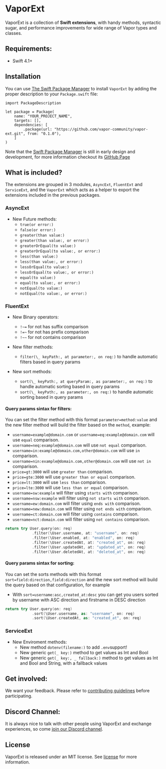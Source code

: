 # VaporExt

VaporExt is a collection of **Swift extensions**, with handy methods, syntactic sugar, and performance improvements for wide range of Vapor types and classes.

## Requirements:

- Swift 4.1+

## Installation

You can use <a href="https://swift.org/package-manager">The Swift Package Manager</a> to install <code>VaporExt</code> by adding the proper description to your <code>Package.swift</code> file:

<pre><code class="swift language-swift">import PackageDescription

let package = Package(
    name: "YOUR_PROJECT_NAME",
    targets: [],
    dependencies: [
        .package(url: "https://github.com/vapor-community/vapor-ext.git", from: "0.1.0"),
    ]
)
</code></pre>

<p>Note that the <a href="https://swift.org/package-manager">Swift Package Manager</a> is still in early design and development, for more information checkout its <a href="https://github.com/apple/swift-package-manager">GitHub Page</a></p>

## What is included?

The extensions are grouped in 3 modules, `AsyncExt`, `FluentExt` and `ServiceExt`, and the `VaporExt` which acts as a helper to export the extensions included in the previous packages.

### AsyncExt

- New Future methods:
  - `true(or error:)`
  - `false(or error:)`
  - `greater(than value:)`
  - `greater(than value:, or error:)`
  - `greaterOrEqual(to value:)`
  - `greaterOrEqual(to value:, or error:)`
  - `less(than value:)`
  - `less(than value:, or error:)`
  - `lessOrEqual(to value:)`
  - `lessOrEqual(to value:, or error:)`
  - `equal(to value:)`
  - `equal(to value:, or error:)`
  - `notEqual(to value:)`
  - `notEqual(to value:, or error:)`

### FluentExt

- New Binary operators:
  - `!~=` for not has suffix comparison
  - `!=~` for not has prefix comparison
  - `!~~` for not contains comparison
- New filter methods:
  - `filter(\_ keyPath:, at parameter:, on req:)` to handle automatic filters based in query params
- New sort methods:

  - `sort(\_ keyPath:, at queryParam:, as parameter:, on req:)` to handle automatic sorting based in query params
  - `sort(\_ keyPath:, as parameter:, on req:)` to handle automatic sorting based in query params

#### Query params sintax for filters:

You can set the filter method with this format `parameter=method:value` and the new filter method will build the filter based on the `method`, example:

- `username=example@domain.com` or `username=eq:example@domain.com` will use `equal` comparison.
- `username=neq:example@domain.com` will use `not equal` comparison.
- `username=in:example@domain.com,other@domain.com` will use `in` comparison.
- `username=nin:example@domain.com,other@domain.com` will use `not in` comparison.
- `price=gt:3000` will use `greater than` comparison.
- `price=gte:3000` will use `greater than or equal` comparison.
- `price=lt:3000` will use `less than` comparison.
- `price=lte:3000` will use `less than or equal` comparison.
- `username=sw:example` will filter using `starts with` comparison.
- `username=nsw:example` will filter using `not starts with` comparison.
- `username=ew:domain.com` will filter using `ends with` comparison.
- `username=new:domain.com` will filter using `not ends with` comparison.
- `username=ct:domain.com` will filter using `contains` comparison.
- `username=nct:domain.com` will filter using `not contains` comparison.

```swift
return try User.query(on: req)
            .filter(\User.username, at: "username", on: req)
            .filter(\User.enabled, at: "enabled", on: req)
            .filter(\User.createdAt, at: "created_at", on: req)
            .filter(\User.updatedAt, at: "updated_at", on: req)
            .filter(\User.deletedAt, at: "deleted_at", on: req)
```

#### Query params sintax for sorting:

You can set the sorts methods with this format `sort=field:direction,field:direction` and the new sort method will build the query based on that configuration, for example

- With `sort=username:asc,created_at:desc` you can get you users sorted by username with ASC direction and firstname in DESC direction

```swift
return try User.query(on: req)
            .sort(\User.username, as: "username", on: req)
            .sort(\User.createdAt, as: "created_at", on: req)
```

### ServiceExt

- New Enviroment methods:
  - New method `dotenv(filename:)` to add `.env`support!
  - New generic `get(_ key:)` method to get values as Int and Bool
  - New generic `get(_ key:, _ fallback:)` method to get values as Int and Bool and String, with a fallback values

## Get involved:

We want your feedback.
Please refer to [contributing guidelines](https://github.com/vapor-community/vapor-ext/tree/master/CONTRIBUTING.md) before participating.

## Discord Channel:

It is always nice to talk with other people using VaporExt and exchange experiences, so come [join our Discord channel](http://vapor.team).

## License

VaporExt is released under an MIT license. See [license](license) for more information.
